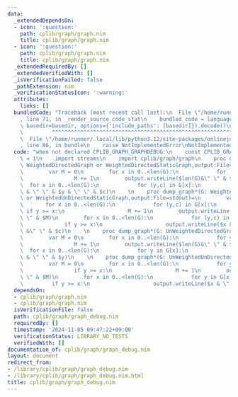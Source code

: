 ```yaml
---
data:
  _extendedDependsOn:
  - icon: ':question:'
    path: cplib/graph/graph.nim
    title: cplib/graph/graph.nim
  - icon: ':question:'
    path: cplib/graph/graph.nim
    title: cplib/graph/graph.nim
  _extendedRequiredBy: []
  _extendedVerifiedWith: []
  _isVerificationFailed: false
  _pathExtension: nim
  _verificationStatusIcon: ':warning:'
  attributes:
    links: []
  bundledCode: "Traceback (most recent call last):\n  File \"/home/runner/.local/lib/python3.12/site-packages/onlinejudge_verify/documentation/build.py\"\
    , line 71, in _render_source_code_stat\n    bundled_code = language.bundle(stat.path,\
    \ basedir=basedir, options={'include_paths': [basedir]}).decode()\n          \
    \         ^^^^^^^^^^^^^^^^^^^^^^^^^^^^^^^^^^^^^^^^^^^^^^^^^^^^^^^^^^^^^^^^^^^^^^^^^^^^^^^^^\n\
    \  File \"/home/runner/.local/lib/python3.12/site-packages/onlinejudge_verify/languages/nim.py\"\
    , line 86, in bundle\n    raise NotImplementedError\nNotImplementedError\n"
  code: "when not declared CPLIB_GRAPH_GRAPHDEBUG:\n    const CPLIB_GRAPH_GRAPHDEBUG*\
    \ = 1\n    import streams\n    import cplib/graph/graph\n    proc dump_graph*(G:\
    \ WeightedDirectedGraph or WeightedDirectedStaticGraph,output:File=stdout)=\n\
    \        var M = 0\n        for x in 0..<len(G):\n            for (y,c) in G[x]:\n\
    \                M += 1\n        output.writeLine($len(G)&\" \" & $M)\n      \
    \  for x in 0..<len(G):\n            for (y,c) in G[x]:\n                output.writeLine($x\
    \ & \" \" & $y & \" \" & $c)\n    \n    proc dump_graph*(G: WeightedUnDirectedGraph\
    \ or WeightedUnDirectedStaticGraph,output:File=stdout)=\n        var M = 0\n \
    \       for x in 0..<len(G):\n            for (y,c) in G[x]:\n               \
    \ if y >= x:\n                    M += 1\n        output.writeLine($len(G)&\"\
    \ \" & $M)\n        for x in 0..<len(G):\n            for (y,c) in G[x]:\n   \
    \             if y >= x:\n                    output.writeLine($x & \" \" & $y\
    \ &\" \" & $c)\n    \n    proc dump_graph*(G: UnWeightedDirectedGraph or UnWeightedDirectedStaticGraph,output:File=stdout)=\n\
    \        var M = 0\n        for x in 0..<len(G):\n            for y in G[x]:\n\
    \                M += 1\n        output.writeLine($len(G)&\" \" & $M)\n      \
    \  for x in 0..<len(G):\n            for y in G[x]:\n                output.writeLine($x\
    \ & \" \" & $y)\n    \n    proc dump_graph*(G: UnWeightedUnDirectedGraph or UnWeightedUnDirectedStaticGraph,output:File=stdout)=\n\
    \        var M = 0\n        for x in 0..<len(G):\n            for y in G[x]:\n\
    \                if y >= x:\n                    M += 1\n        output.writeLine($len(G)&\"\
    \ \" & $M)\n        for x in 0..<len(G):\n            for y in G[x]:\n       \
    \         if y >= x:\n                    output.writeLine($x & \" \" & $y)"
  dependsOn:
  - cplib/graph/graph.nim
  - cplib/graph/graph.nim
  isVerificationFile: false
  path: cplib/graph/graph_debug.nim
  requiredBy: []
  timestamp: '2024-11-05 09:47:22+09:00'
  verificationStatus: LIBRARY_NO_TESTS
  verifiedWith: []
documentation_of: cplib/graph/graph_debug.nim
layout: document
redirect_from:
- /library/cplib/graph/graph_debug.nim
- /library/cplib/graph/graph_debug.nim.html
title: cplib/graph/graph_debug.nim
---
```

